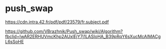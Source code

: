 # push_swap
https://cdn.intra.42.fr/pdf/pdf/23579/fr.subject.pdf

https://github.com/VBrazhnik/Push_swap/wiki/Algorithm?fbclid=IwAR2ERHUVmcKhp2AUxlEjY7j1LASIoHA_B39pRqY6sXucMcAlMACgL6sSoHE
